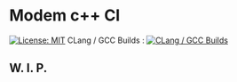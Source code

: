 # Modem c++ CI

[![License: MIT](https://img.shields.io/badge/License-MIT-blue.svg)](/LICENSE)
CLang  / GCC Builds : [![CLang  / GCC Builds](https://travis-ci.org/LearningByExample/ModernCppCI.svg?branch=master)](https://travis-ci.org/LearningByExample/ModernCppCI)

## W. I. P.
